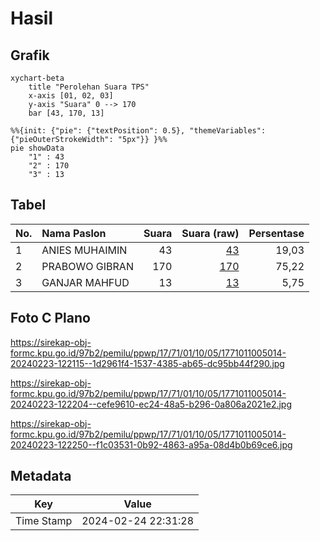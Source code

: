 # Hasil

## Grafik

```mermaid
xychart-beta
    title "Perolehan Suara TPS"
    x-axis [01, 02, 03]
    y-axis "Suara" 0 --> 170
    bar [43, 170, 13]
```

```mermaid
%%{init: {"pie": {"textPosition": 0.5}, "themeVariables": {"pieOuterStrokeWidth": "5px"}} }%%
pie showData
    "1" : 43
    "2" : 170
    "3" : 13
```

## Tabel

| No. | Nama Paslon    | Suara | Suara (raw) | Persentase |
|:--- |:-------------- | -----:| -----------:| ----------:|
| 1   | ANIES MUHAIMIN | 43    | [43][p-1]   | 19,03      |
| 2   | PRABOWO GIBRAN | 170   | [170][p-2]  | 75,22      |
| 3   | GANJAR MAHFUD  | 13    | [13][p-3]   | 5,75       |


[p-1]: https://github.com/gigit-pemilu/pemilu-2024-17-bengkulu/blob/main/pilpres/hitung-suara/sub/17-bengkulu/sub/71-kota-bengkulu/sub/01-selebar/sub/1005-betungan/sub/014-tps/sub/paslon-1.txt
[p-2]: https://github.com/gigit-pemilu/pemilu-2024-17-bengkulu/blob/main/pilpres/hitung-suara/sub/17-bengkulu/sub/71-kota-bengkulu/sub/01-selebar/sub/1005-betungan/sub/014-tps/sub/paslon-2.txt
[p-3]: https://github.com/gigit-pemilu/pemilu-2024-17-bengkulu/blob/main/pilpres/hitung-suara/sub/17-bengkulu/sub/71-kota-bengkulu/sub/01-selebar/sub/1005-betungan/sub/014-tps/sub/paslon-3.txt

## Foto C Plano

https://sirekap-obj-formc.kpu.go.id/97b2/pemilu/ppwp/17/71/01/10/05/1771011005014-20240223-122115--1d2961f4-1537-4385-ab65-dc95bb44f290.jpg

https://sirekap-obj-formc.kpu.go.id/97b2/pemilu/ppwp/17/71/01/10/05/1771011005014-20240223-122204--cefe9610-ec24-48a5-b296-0a806a2021e2.jpg

https://sirekap-obj-formc.kpu.go.id/97b2/pemilu/ppwp/17/71/01/10/05/1771011005014-20240223-122250--f1c03531-0b92-4863-a95a-08d4b0b69ce6.jpg


## Metadata

| Key        | Value               |
| ---------- | ------------------- |
| Time Stamp | 2024-02-24 22:31:28 |




